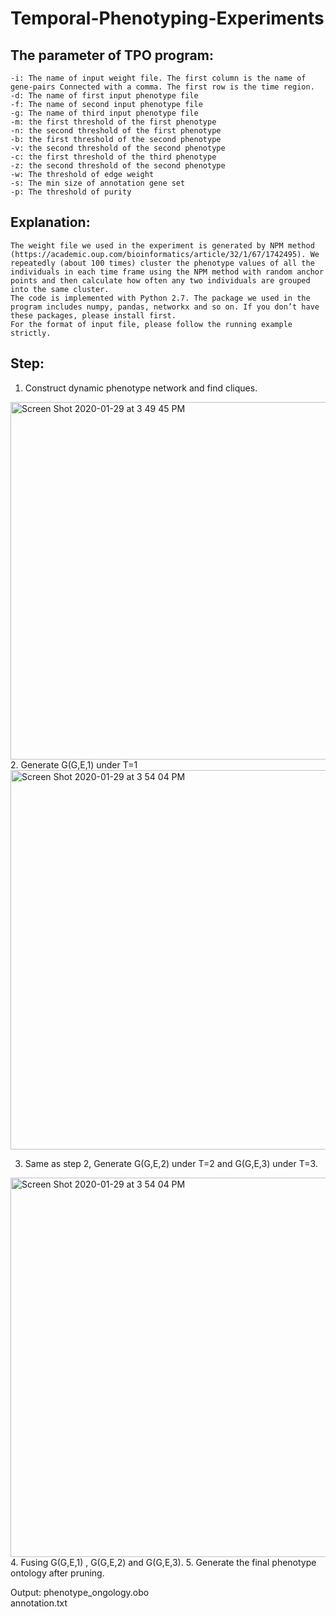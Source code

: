 # Temporal-Phenotyping-Experiments
## The parameter of TPO program:
	-i: The name of input weight file. The first column is the name of gene-pairs Connected with a comma. The first row is the time region.
	-d: The name of first input phenotype file
	-f: The name of second input phenotype file
	-g: The name of third input phenotype file
	-m: the first threshold of the first phenotype
	-n: the second threshold of the first phenotype
	-b: the first threshold of the second phenotype
	-v: the second threshold of the second phenotype
	-c: the first threshold of the third phenotype
	-z: the second threshold of the second phenotype
	-w: The threshold of edge weight
	-s: The min size of annotation gene set
	-p: The threshold of purity 
  
  
  ## Explanation:
	The weight file we used in the experiment is generated by NPM method (https://academic.oup.com/bioinformatics/article/32/1/67/1742495). We repeatedly (about 100 times) cluster the phenotype values of all the individuals in each time frame using the NPM method with random anchor points and then calculate how often any two individuals are grouped into the same cluster.
	The code is implemented with Python 2.7. The package we used in the program includes numpy, pandas, networkx and so on. If you don’t have these packages, please install first. 
	For the format of input file, please follow the running example strictly.

## Step:
1.	Construct dynamic phenotype network and find cliques. 
<img width="572" alt="Screen Shot 2020-01-29 at 3 49 45 PM" src="https://user-images.githubusercontent.com/32745917/73396398-486c7980-42af-11ea-9277-4a579f8508f5.png">
2.	Generate G(G,E,1) under T=1
<img width="607" alt="Screen Shot 2020-01-29 at 3 54 04 PM" src="https://user-images.githubusercontent.com/32745917/73396578-b2851e80-42af-11ea-80fa-19d090835d2d.png">

3.	Same as step 2, Generate G(G,E,2) under T=2 and G(G,E,3) under T=3.
<img width="607" alt="Screen Shot 2020-01-29 at 3 54 04 PM" src="https://user-images.githubusercontent.com/32745917/73396739-03951280-42b0-11ea-9580-e200fe46d822.png">
4.	Fusing G(G,E,1) , G(G,E,2) and G(G,E,3).
5.	Generate the final phenotype ontology after pruning.


Output:   phenotype_ongology.obo   
annotation.txt



